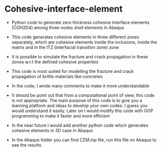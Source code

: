 # Cohesive-interface-element
- Python code to generate zero thickness cohesive interface elements (COH2D4) among three nodes shell elements in Abaqus

- This code generates cohesive elements in three different zones separately, which  are cohesive elements inside the inclusions, inside the matrix and in the ITZ (interfacial transition zone) zone

-  It is possible to simulate the fracture and crack propagation in these zones w.r.t the defined cohesive properties

- This code is most suited for modelling the fracture and crack propagation of brittle materials like concretes

- In the code, I wrote many comments to make it more understandable

- It should be point out that from a computational point of view, this code is not appropriate. The main purpose of this code is to give you a learning platform and   ideas to develop your own codes. I guess you would understand it easily. Later on I would modify this code with OOP programming to make it faster and more efficient

- In the near future I would add another python code which generates cohesive elements in 3D case in Abaqus

- In the Abaqus folder you can find CZM.inp file, run this file on Abaqus to see the results
